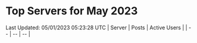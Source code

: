 # Top Servers for May 2023
Last Updated: 05/01/2023 05:23:28 UTC
| Server | Posts | Active Users |
| -- | -- | -- |
